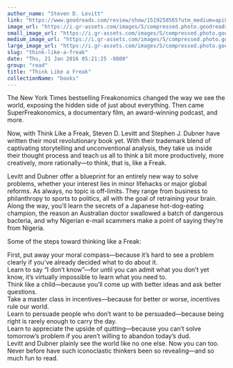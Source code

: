 ```yaml
---
author_name: "Steven D. Levitt"
link: "https://www.goodreads.com/review/show/1519258565?utm_medium=api&utm_source=rss"
image_url: "https://i.gr-assets.com/images/S/compressed.photo.goodreads.com/books/1395610974l/17331349._SY75_.jpg"
small_image_url: "https://i.gr-assets.com/images/S/compressed.photo.goodreads.com/books/1395610974l/17331349._SY75_.jpg"
medium_image_url: "https://i.gr-assets.com/images/S/compressed.photo.goodreads.com/books/1395610974l/17331349._SX98_.jpg"
large_image_url: "https://i.gr-assets.com/images/S/compressed.photo.goodreads.com/books/1395610974l/17331349.jpg"
slug: "think-like-a-freak"
date: "Thu, 21 Jan 2016 05:21:25 -0800"
group: "read"
title: "Think Like a Freak"
collectionName: "books"
---
```

The New York Times bestselling Freakonomics changed the way we see the world, exposing the hidden side of just about everything. Then came SuperFreakonomics, a documentary film, an award-winning podcast, and more.  
  
Now, with Think Like a Freak, Steven D. Levitt and Stephen J. Dubner have written their most revolutionary book yet. With their trademark blend of captivating storytelling and unconventional analysis, they take us inside their thought process and teach us all to think a bit more productively, more creatively, more rationally—to think, that is, like a Freak.  
  
Levitt and Dubner offer a blueprint for an entirely new way to solve problems, whether your interest lies in minor lifehacks or major global reforms. As always, no topic is off-limits. They range from business to philanthropy to sports to politics, all with the goal of retraining your brain. Along the way, you’ll learn the secrets of a Japanese hot-dog-eating champion, the reason an Australian doctor swallowed a batch of dangerous bacteria, and why Nigerian e-mail scammers make a point of saying they’re from Nigeria.  
  
Some of the steps toward thinking like a Freak:  
  
First, put away your moral compass—because it’s hard to see a problem clearly if you’ve already decided what to do about it.  
Learn to say “I don’t know”—for until you can admit what you don’t yet know, it’s virtually impossible to learn what you need to.  
Think like a child—because you’ll come up with better ideas and ask better questions.  
Take a master class in incentives—because for better or worse, incentives rule our world.  
Learn to persuade people who don’t want to be persuaded—because being right is rarely enough to carry the day.  
Learn to appreciate the upside of quitting—because you can’t solve tomorrow’s problem if you aren’t willing to abandon today’s dud.  
Levitt and Dubner plainly see the world like no one else. Now you can too. Never before have such iconoclastic thinkers been so revealing—and so much fun to read.